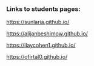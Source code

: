 ### Links to students pages:

https://sunlaria.github.io/

https://alijanbeshimow.github.io/

https://ilaycohen1.github.io/

https://ofirtal0.github.io/
